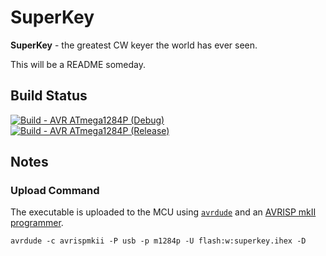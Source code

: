 # SuperKey

**SuperKey** - the greatest CW keyer the world has ever seen.

This will be a README someday.

## Build Status

[![Build - AVR ATmega1284P (Debug)](https://github.com/xchrishawk/superkey/actions/workflows/build-atmega1284p-debug.yaml/badge.svg)](https://github.com/xchrishawk/superkey/actions/workflows/build-atmega1284p-debug.yaml)<br/>
[![Build - AVR ATmega1284P (Release)](https://github.com/xchrishawk/superkey/actions/workflows/build-atmega1284p-release.yaml/badge.svg)](https://github.com/xchrishawk/superkey/actions/workflows/build-atmega1284p-release.yaml)

## Notes

### Upload Command

The executable is uploaded to the MCU using [`avrdude`](https://www.nongnu.org/avrdude/) and an [AVRISP mkII programmer](https://a.co/d/59zSwb5).

```
avrdude -c avrispmkii -P usb -p m1284p -U flash:w:superkey.ihex -D
```

